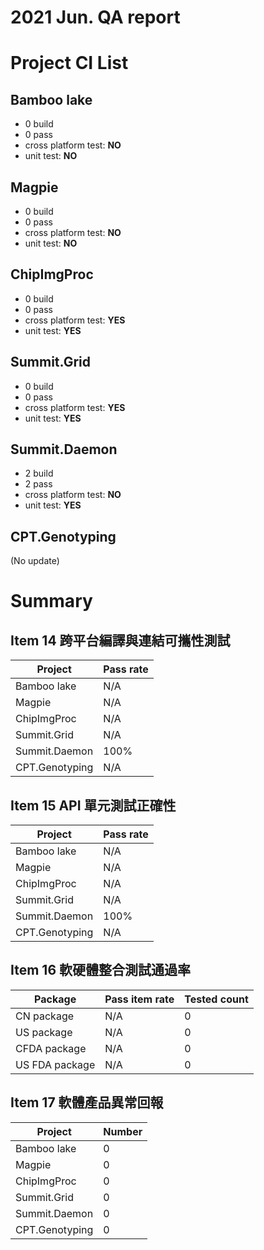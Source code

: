2021 Jun. QA report
==================

Project CI List
============

Bamboo lake
-----------

* 0 build
* 0 pass
* cross platform test: **NO**
* unit test: **NO**

Magpie
------

* 0 build
* 0 pass
* cross platform test: **NO**
* unit test: **NO**

ChipImgProc
-----------

* 0 build
* 0 pass
* cross platform test: **YES**
* unit test: **YES**

Summit.Grid
-----------

* 0 build
* 0 pass
* cross platform test: **YES**
* unit test: **YES**

Summit.Daemon
-------------

* 2 build
* 2 pass
* cross platform test: **NO**
* unit test: **YES**

CPT.Genotyping
--------------

(No update)

Summary
=======

Item 14 跨平台編譯與連結可攜性測試
--------------------------------

| Project           | Pass rate|
|-------------------|----------|
| Bamboo lake       |     N/A  |
| Magpie            |     N/A  |
| ChipImgProc       |     N/A  |
| Summit.Grid       |     N/A  |
| Summit.Daemon     |     100% |
| CPT.Genotyping    |     N/A  |

Item 15 API 單元測試正確性
-------------------------

| Project           | Pass rate|
|-------------------|----------|
| Bamboo lake       |     N/A  |
| Magpie            |     N/A  |
| ChipImgProc       |     N/A  |
| Summit.Grid       |     N/A  |
| Summit.Daemon     |     100% |
| CPT.Genotyping    |     N/A  |

Item 16 軟硬體整合測試通過率
--------------------------

| Package           | Pass item rate | Tested count |
|-------------------|----------------|--------------|
| CN package        |           N/A  |            0 |
| US package        |           N/A  |            0 |
| CFDA package      |           N/A  |            0 |
| US FDA package    |           N/A  |            0 |

Item 17 軟體產品異常回報
----------------------

| Project           |   Number |
|-------------------|----------|
| Bamboo lake       |        0 |
| Magpie            |        0 |
| ChipImgProc       |        0 |
| Summit.Grid       |        0 |
| Summit.Daemon     |        0 |
| CPT.Genotyping    |        0 |
